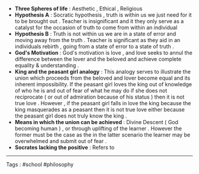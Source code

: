 - **Three Spheres of life** : Aesthetic , Ethical , Religious 
- **Hypothesis A** :  Socratic hypothesis , truth is within us we just need for it to be brought out . Teacher is insignificant and it they only serve as a catalyst for the occasion of truth to come from within an individual 
- **Hypothesis B** : Truth is not within us we are in a state of error and moving away from the truth . Teacher is significant as they aid in an individuals rebirth , going from a state of error to a state of truth . 
- **God's Motivation** : God's motivation is love , and love seeks to annul the difference between the lover and the beloved and achieve complete equality & understanding . 
- **King and the peasant girl analogy** : This analogy serves to illustrate the union which proceeds from the beloved and lover become equal and its inherent impossibility. If the peasant girl loves the king out of knowledge of who he is and out of fear of what he may do if she does not reciprocate ( or out of admiration because of his status ) then it is not true love . However , if the peasant girl falls in love the king because the king masquerades as a peasant then it is not true love either because the peasant girl does not truly know the king . 
- **Means in which the union can be achieved** : Divine Descent ( God becoming human ) , or through uplifting of the learner . However the former must be the case as the in the latter scenario the learner may be overwhelmed and submit out of fear . 
- **Socrates lacking the positive** : Refers to 
____
Tags : #school #philosophy